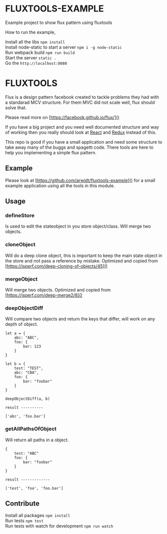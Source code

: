 # FLUXTOOLS-EXAMPLE

Example project to show flux pattern using fluxtools

How to run the example,

Install all the libs `npm install`  
Install node-static to start a server `npm i -g node-static`  
Run webpack build `npm run build`  
Start the server `static .`  
Go the `http://localhost:8080`  

# FLUXTOOLS

Flux is a design pattern facebook created to tackle problems they had with a standarad MCV structure.
For them MVC did not scale well, flux should solve that.

Please read more on [https://facebook.github.io/flux/]()

If you have a big project and you need well documented structure and way of working then you really should look at [React](https://reactjs.org/) and [Redux](https://redux.js.org/) instead of this.

This repo is good if you have a small application and need some structure to take away many of the buggs and spagetti code. There tools are here to help you implementing a simple flux pattern.

## Example

Please look at [https://github.com/arwidt/fluxtools-example]() for a small example application using all the tools in this module.

## Usage

### defineStore
Is used to edit the stateobject in you store object/class. Will merge two objects.

### cloneObject
Will do a deep clone object, this is important to keep the main state object in the store and not pass a reference by mistake.
Optimized and copied from [https://jsperf.com/deep-cloning-of-objects/45]()

### mergeObject
Will merge two objects. Optimized and copied from [https://jsperf.com/deep-merge2/8]()

### deepObjectDiff
Will compare two objects and return the keys that differ, will work on any depth of object.

```
let a = {
	abc: "ABC",
	foo: {
		bar: 123
	}
}

let b = {
	test: "TEST",
	abc: "CBA",
	foo: {
		bar: "foobar"
	}
}

deepObjectDiff(a, b)

result ----------

['abc', 'foo.bar']

```

### getAllPathsOfObject
Will return all paths in a object.

```
{
	test: "ABC"
	foo: {
		bar: "foobar"
	}
}

result -------------

['test', 'foo', 'foo.bar']
```

## Contribute

Install all packages `npm install`  
Run tests `npm test`  
Run tests with watch for development `npm run watch`  


